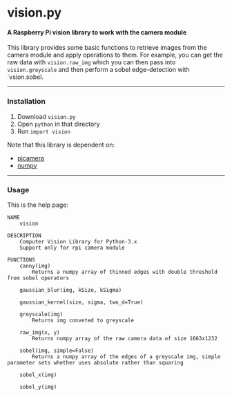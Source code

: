 vision.py
=========

#### A Raspberry Pi vision library to work with the camera module

This library provides some basic functions to retrieve images from the camera module and apply operations to them. For example, you can get the raw data with `vision.raw_img` which you can then pass into `vision.greyscale` and then perform a sobel edge-detection with `vsion.sobel.

---

### Installation

1. Download `vision.py`
2. Open `python` in that directory
3. Run `import vision`

Note that this library is dependent on:

- [picamera](https://picamera.readthedocs.io/)
- [numpy](http://www.numpy.org/)

---

### Usage

This is the help page:

    NAME
        vision

    DESCRIPTION
        Computer Vision Library for Python-3.x
        Support only for rpi camera module

    FUNCTIONS
        canny(img)
            Returns a numpy array of thinned edges with double threshold from sobel operators
        
        gaussian_blur(img, kSize, kSigma)
        
        gaussian_kernel(size, sigma, two_d=True)
        
        greyscale(img)
            Returns img conveted to greyscale
        
        raw_img(x, y)
            Returns numpy array of the raw camera data of size 1663x1232
        
        sobel(img, simple=False)
            Returns a numpy array of the edges of a greyscale img, simple parameter sets whether uses absolute rather than squaring
        
        sobel_x(img)
        
        sobel_y(img)

